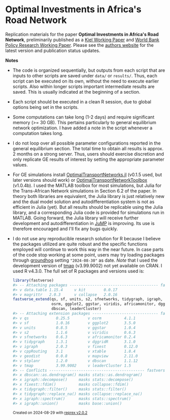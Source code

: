 # Optimal Investments in Africa's Road Network

Replication materials for the paper **Optimal Investments in Africa's Road Network**, preliminarily published as a [Kiel Working Paper](https://www.ifw-kiel.de/publications/optimal-investments-in-africas-road-network-33157/) and [World Bank Policy Research Working Paper](https://documents.worldbank.org/en/publication/documents-reports/documentdetail/099223509042435445/idu1f462ed2f121aa149d0199a913911be1bae24). Please see the [authors website](https://sebastiankrantz.com/research.html) for the latest version and publication status updates. 

**Notes**

- The code is organized sequentially, but outputs from each script that are inputs to other scripts are saved under `data/` or `results/`. Thus, each script can be executed on its own, without the need to execute earlier scripts. Also within longer scripts important intermediate results are saved. This is usually indicated at the beginning of a section.   

- Each script should be executed in a clean R session, due to global options being set in the scripts.

- Some computations can take long (1-2 days) and require significant memory (>= 30 GB). This pertains particularly to general equilibrium network optimization. I have added a note in the script whenever a computation takes long. 

- I do not loop over all possible parameter configurations reported in the general equilibrium section. The total time to obtain all results is approx. 2 months on a strong server. Thus, users should exercise discretion and only replicate GE results of interest by setting the appropriate parameter values. 

- For GE simulations install [OptimalTransportNetworks.jl](https://github.com/SebKrantz/OptimalTransportNetworks.jl) (v0.1.5 used, but later versions should work) or [OptimalTransportNetworkToolbox](https://github.com/SebKrantz/OptimalTransportNetworkToolbox) (v1.0.4b). I used the MATLAB toolbox for most simulations, but Julia for the Trans-African Network simulations in Section 6.2 of the paper. In theory both libraries are equivalent, the Julia library is just relatively new and the dual model solution and autodifferentiation system is not as efficient in Julia (yet). But all results should be replicable using the Julia library, and a corresponding Julia code is provided for simulations run in MATLAB. Going forward, the Julia library will receive further development and autodifferentiation in [JuMP](https://github.com/jump-dev/JuMP.jl) is improving. Its use is therefore encouraged and I'll fix any bugs quickly. 

- I do not use any reproducible research solution for R because I believe the packages utilized are quite robust and the specific functions employed will continue to work this way in the near future. In case parts of the code stop working at some point, users may try loading packages through [groundhog](https://groundhogr.com) setting `"2024-08-30"` as date. *Note* that I used the development version of [tmap](https://github.com/r-tmap/tmap) (v3.99.9002) not yet available on CRAN. I used R v4.3.0. The full set of R packages and versions used is:  
  ``` r
  library(fastverse)
  #> -- Attaching packages --------------------------------------- fastverse 0.3.3 --
  #> v data.table 1.15.4     v kit        0.0.17
  #> v magrittr   2.0.3      v collapse   2.0.16
  fastverse_extend(qs, sf, units, s2, sfnetworks, tidygraph, igraph, cppRouting, geodist, stplanr, tmap, 
                   osrm, ggplot2, ggstar, viridis, africamonitor, dggridR, fixest, xtable, mapview, 
                   dbscan, leaderCluster)
  #> -- Attaching extension packages ----------------------------- fastverse 0.3.3 --
  #> v qs            0.25.5        v osrm          4.1.1    
  #> v sf            1.0.16        v ggplot2       3.5.0    
  #> v units         0.8.5         v ggstar        1.0.4    
  #> v s2            1.1.6         v viridis       0.6.3    
  #> v sfnetworks    0.6.3         v africamonitor 0.2.4    
  #> v tidygraph     1.3.1         v dggridR       3.1.0    
  #> v igraph        2.0.3         v fixest        0.12.0   
  #> v cppRouting    3.1           v xtable        1.8.4    
  #> v geodist       0.0.8         v mapview       2.11.0   
  #> v stplanr       1.2.0         v dbscan        1.1.12   
  #> v tmap          3.99.9002     v leaderCluster 1.5
  #> -- Conflicts ------------------------------------------ fastverse_conflicts() --
  #> x dbscan::as.dendrogram() masks stats::as.dendrogram()
  #> x igraph::decompose()     masks stats::decompose()
  #> x fixest::fdim()          masks collapse::fdim()
  #> x tidygraph::filter()     masks stats::filter()
  #> x tidygraph::replace_na() masks collapse::replace_na()
  #> x igraph::spectrum()      masks stats::spectrum()
  #> x igraph::union()         masks base::union()
  ```
  <sup>Created on 2024-08-29 with [reprex v2.0.2](https://reprex.tidyverse.org)</sup>

